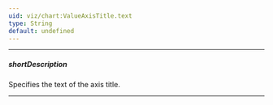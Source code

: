 ```yaml
---
uid: viz/chart:ValueAxisTitle.text
type: String
default: undefined
---
```

---
##### shortDescription
Specifies the text of the axis title.

---
